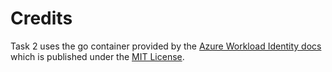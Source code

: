 # Credits

Task 2 uses the go container provided by the [Azure Workload Identity docs](https://azure.github.io/azure-workload-identity/docs/topics/language-specific-examples/msal.html) which is published under the [MIT License](https://github.com/AzureAD/microsoft-authentication-library-for-go/blob/dev/LICENSE).
